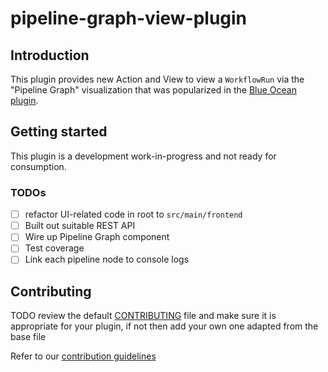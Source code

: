 # pipeline-graph-view-plugin

## Introduction

This plugin provides new Action and View to view a `WorkflowRun` via the "Pipeline Graph" visualization that was popularized in the [Blue Ocean plugin](https://github.com/jenkinsci/blueocean-plugin).

## Getting started

This plugin is a development work-in-progress and not ready for consumption. 

### TODOs

- [ ] refactor UI-related code in root to `src/main/frontend`
- [ ] Built out suitable REST API
- [ ] Wire up Pipeline Graph component
- [ ] Test coverage
- [ ] Link each pipeline node to console logs

## Contributing

TODO review the default [CONTRIBUTING](https://github.com/jenkinsci/.github/blob/master/CONTRIBUTING.md) file and make sure it is appropriate for your plugin, if not then add your own one adapted from the base file

Refer to our [contribution guidelines](https://github.com/jenkinsci/.github/blob/master/CONTRIBUTING.md)
